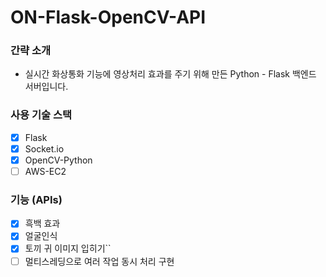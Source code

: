 # ON-Flask-OpenCV-API

### 간략 소개

- 실시간 화상통화 기능에 영상처리 효과를 주기 위해 만든 Python - Flask 백엔드 서버입니다.

### 사용 기술 스택

- [x] Flask
- [x] Socket.io
- [x] OpenCV-Python
- [ ] AWS-EC2

### 기능 (APIs)

- [x] 흑백 효과
- [x] 얼굴인식
- [x] 토끼 귀 이미지 입히기``
- [ ] 멀티스레딩으로 여러 작업 동시 처리 구현
